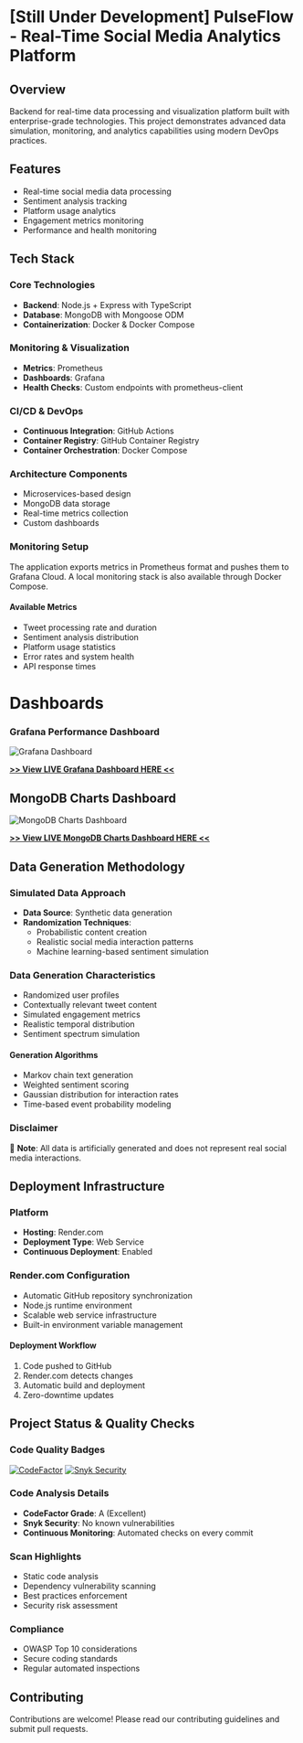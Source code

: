 # [Still Under Development] PulseFlow - Real-Time Social Media Analytics Platform

## Overview
Backend for real-time data processing and visualization platform built with enterprise-grade technologies. This project demonstrates advanced data simulation, monitoring, and analytics capabilities using modern DevOps practices.

## Features
- Real-time social media data processing
- Sentiment analysis tracking
- Platform usage analytics
- Engagement metrics monitoring
- Performance and health monitoring

## Tech Stack

### Core Technologies
- **Backend**: Node.js + Express with TypeScript
- **Database**: MongoDB with Mongoose ODM
- **Containerization**: Docker & Docker Compose

### Monitoring & Visualization
- **Metrics**: Prometheus
- **Dashboards**: Grafana
- **Health Checks**: Custom endpoints with prometheus-client

### CI/CD & DevOps
- **Continuous Integration**: GitHub Actions
- **Container Registry**: GitHub Container Registry
- **Container Orchestration**: Docker Compose

### Architecture Components
- Microservices-based design
- MongoDB data storage
- Real-time metrics collection
- Custom dashboards

### Monitoring Setup
The application exports metrics in Prometheus format and pushes them to Grafana Cloud. A local monitoring stack is also available through Docker Compose.

#### Available Metrics
- Tweet processing rate and duration
- Sentiment analysis distribution
- Platform usage statistics
- Error rates and system health
- API response times

# Dashboards

### Grafana Performance Dashboard
![Grafana Dashboard](public/GrafanaEx.png)

**[>> View LIVE Grafana Dashboard HERE <<](https://maxh33.grafana.net/public-dashboards/2f5dd656ee264fd2ac6f13f1aa1b4004)**

## MongoDB Charts Dashboard
![MongoDB Charts Dashboard](public/MainMetrics.png)

**[>> View LIVE MongoDB Charts Dashboard HERE <<](https://charts.mongodb.com/charts-project-0-tmkdyjw/public/dashboards/6798e048-db1e-4c24-85a6-e942bec5d15f)**


## Data Generation Methodology

### Simulated Data Approach
- **Data Source**: Synthetic data generation
- **Randomization Techniques**:
  - Probabilistic content creation
  - Realistic social media interaction patterns
  - Machine learning-based sentiment simulation

### Data Generation Characteristics
- Randomized user profiles
- Contextually relevant tweet content
- Simulated engagement metrics
- Realistic temporal distribution
- Sentiment spectrum simulation

#### Generation Algorithms
- Markov chain text generation
- Weighted sentiment scoring
- Gaussian distribution for interaction rates
- Time-based event probability modeling

### Disclaimer
🚨 **Note**: All data is artificially generated and does not represent real social media interactions.

## Deployment Infrastructure

### Platform
- **Hosting**: Render.com
- **Deployment Type**: Web Service
- **Continuous Deployment**: Enabled

### Render.com Configuration
- Automatic GitHub repository synchronization
- Node.js runtime environment
- Scalable web service infrastructure
- Built-in environment variable management

#### Deployment Workflow
1. Code pushed to GitHub
2. Render.com detects changes
3. Automatic build and deployment
4. Zero-downtime updates

## Project Status & Quality Checks

### Code Quality Badges
[![CodeFactor](https://www.codefactor.io/repository/github/maxh33/pulse-flow/badge)](https://www.codefactor.io/repository/github/maxh33/pulse-flow)
[![Snyk Security](https://snyk.io/test/github/maxh33/pulseflow/badge.svg)](https://snyk.io/test/github/maxh33/pulseflow)

### Code Analysis Details
- **CodeFactor Grade**: A (Excellent)
- **Snyk Security**: No known vulnerabilities
- **Continuous Monitoring**: Automated checks on every commit

### Scan Highlights
- Static code analysis
- Dependency vulnerability scanning
- Best practices enforcement
- Security risk assessment

### Compliance
- OWASP Top 10 considerations
- Secure coding standards
- Regular automated inspections

## Contributing
Contributions are welcome! Please read our contributing guidelines and submit pull requests.